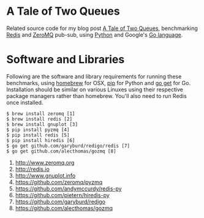 A Tale of Two Queues
====================

Related source code for my blog post
[A Tale of Two Queues](http://blog.jupo.org/2013/02/23/a-tale-of-two-queues/),
benchmarking [Redis](http://redis.io) and [ZeroMQ](http://www.zeromq.org)
pub-sub, using [Python](http://python.org) and Google's
[Go language](http://golang.org).

Software and Libraries
======================

Following are the software and library requirements for running these
benchmarks, using [homebrew](http://mxcl.github.com/homebrew) for OSX,
[pip](http://www.pip-installer.org) for Python and [go get](
http://golang.org/cmd/go/#hdr-Download_and_install_packages_and_dependencies)
for Go. Installation should be similar on various Linuxes using their respective
package managers rather than homebrew. You'll also need to run Redis once
installed.

    $ brew install zeromq [1]
    $ brew install redis [2]
    $ brew install gnuplot [3]
    $ pip install pyzmq [4]
    $ pip install redis [5]
    $ pip install hiredis [6]
    $ go get github.com/garyburd/redigo/redis [7]
    $ go get github.com/alecthomas/gozmq [8]

1. <http://www.zeromq.org>
2. <http://redis.io>
3. <http://www.gnuplot.info>
4. <https://github.com/zeromq/pyzmq>
5. <https://github.com/andymccurdy/redis-py>
6. <https://github.com/pietern/hiredis-py>
7. <https://github.com/garyburd/redigo>
8. <https://github.com/alecthomas/gozmq>
